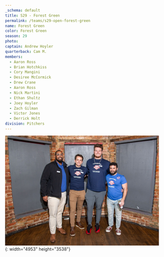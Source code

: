 ```yaml
---
_schema: default
title: S29 - Forest Green
permalink: /teams/s29-open-forest-green
name: Forest Green
color: Forest Green
season: 29
photo:
captain: Andrew Hoyler
quarterback: Cam M.
members:
  - Aaron Ross
  - Brian Hotchkiss
  - Cory Mangini
  - Desiree McCormick
  - Drew Crane
  - Aaron Ross
  - Nick Martini
  - Ethan Shultz
  - Joey Hoyler
  - Zach Gilman
  - Victor Jones
  - Derrick Holt
division: Pitchers
---
```

![](/img/da2-7066.jpg){: width="4953" height="3538"}